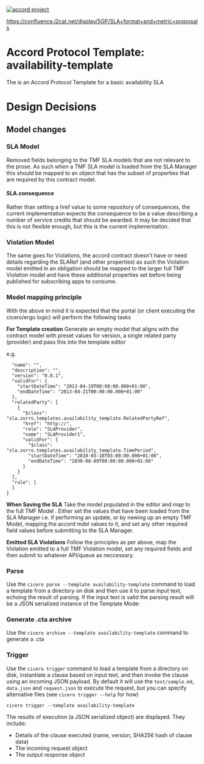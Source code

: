 [![accord project](https://img.shields.io/badge/powered%20by-accord%20project-19C6C8.svg)](https://www.accordproject.org/)

https://confluence.i2cat.net/display/5GP/SLA+format+and+metric+proposals

# Accord Protocol Template: availability-template

The is an Accord Protocol Template for a basic availability SLA

# Design Decisions

## Model changes

### SLA Model
Removed fields belonging to the TMF SLA models that are not relevant to the prose.  As such when a TMF SLA model is loaded from the SLA Manager this should be mapped to an object that has the subset of properties that are required by this contract model.

#### SLA.consequence
Rather than setting a href value to some repository of consequences, the current implementation expects the consequence to be a value describing a number of service credits that should be awarded.  It may be decided that this is not flexible enough, but this is the current implementaiton. 

### Violation Model
The same goes for Violations, the accord contract doesn't have or need details regarding the SLARef (and other properties) as such the Violation model emitted in an obligation should be mapped to the larger full TMF Violation model and have these additional properties set before being published for subscribing apps to consume.

### Model mapping principle
With the above in mind it is expected that the portal (or client executing the cicero/ergo logic) will perform the following tasks

**For Template creation**
Generate an empty model that aligns with the contract model with preset values for version, a single related party (provider) and pass this into the template editor

e.g.
```{
  "name": "",
  "description": "",
  "version": "0.0.1",
  "validFor": {   
    "startDateTime": "2013-04-19T00:00:00.000+01:00",
    "endDateTime": "2013-04-21T00:00:00.000+01:00"
  },
  "relatedParty": [
    {
      "$class": "sla.zorro.templates.availability_template.RelatedPartyRef",
      "href": "http://",
      "role": "SLAProvider",
      "name": "SLAProvider1",
      "validFor": {
        "$class": "sla.zorro.templates.availability_template.TimePeriod",
        "startDateTime": "2010-03-10T03:00:00.000+01:00",
        "endDateTime": "2030-08-09T00:00:00.000+01:00"
      }
    }
  ],
  "rule": [
  ]
}
```
**When Saving the SLA**
Take the model populated in the editor and map to the full TMF Model .  Either set the values that have been loaded from the SLA Manager i.e. if performing an update, or by newing up an empty TMF Model, mapping the accord mdel values to it, and set any other required field values before submitting to the SLA Manager.

**Emitted SLA Violations**
Follow the principles as per above, map the Violation emitted to a full TMF Violation model, set any required fields and then submit to whatever API/queue as neccessary.

### Parse

Use the `cicero parse --template availability-template` command to load a template from a directory on disk and then use it to parse input text, echoing the result of parsing. If the input text is valid the parsing result will be a JSON serialized instance of the Template Mode:

### Generate .cta archive

Use the `cicero archive --template availability-template` command to generate a .cta

### Trigger

Use the `cicero trigger` command to load a template from a directory on disk, instantiate a clause based on input text, and then invoke the clause using an incoming JSON payload.  By default it will use the `text/sample.md`, `data.json` and `request.json` to execute the request, but you can specify alternative files (see `cicero trigger --help` for how)

`cicero trigger --template availability-template`

The results of execution (a JSON serialized object) are displayed. They include:

- Details of the clause executed (name, version, SHA256 hash of clause data)
- The incoming request object
- The output response object

